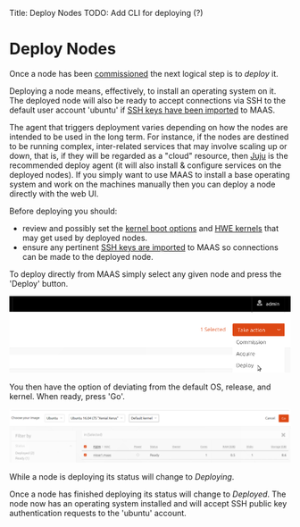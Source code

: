 Title: Deploy Nodes
TODO:  Add CLI for deploying (?)


# Deploy Nodes

Once a node has been [commissioned](installconfig-commission-nodes.md) the
next logical step is to *deploy* it.

Deploying a node means, effectively, to install an operating system on it. The
deployed node will also be ready to accept connections via SSH to the default
user account 'ubuntu' if
[SSH keys have been imported](manage-account.md#ssh-keys) to MAAS.

The agent that triggers deployment varies depending on how the nodes are
intended to be used in the long term. For instance, if the nodes are destined
to be running complex, inter-related services that may involve scaling up or
down, that is, if they will be regarded as a "cloud" resource, then
[Juju](https://jujucharms.com/docs/devel/getting-started) is the recommended
deploy agent (it will also install & configure services on the deployed nodes).
If you simply want to use MAAS to install a base operating system and work on
the machines manually then you can deploy a node directly with the web UI.

Before deploying you should:

- review and possibly set the [kernel boot options](installconfig-kernel.md)
  and [HWE kernels](installconfig-hwe-kernels.md) that may get used by deployed
  nodes.
- ensure any pertinent [SSH keys are imported](manage-account.md#ssh-keys) to
  MAAS so connections can be made to the deployed node.

To deploy directly from MAAS simply select any given node and press the
'Deploy' button.

![deploy](../media/installconfig-deploy-nodes__deploy.png)

You then have the option of deviating from the default OS, release, and kernel.
When ready, press 'Go'.

![deploy go](../media/installconfig-deploy-nodes__deploy-go.png)

While a node is deploying its status will change to *Deploying*.

Once a node has finished deploying its status will change to *Deployed*. The
node now has an operating system installed and will accept SSH public key
authentication requests to the 'ubuntu' account.
